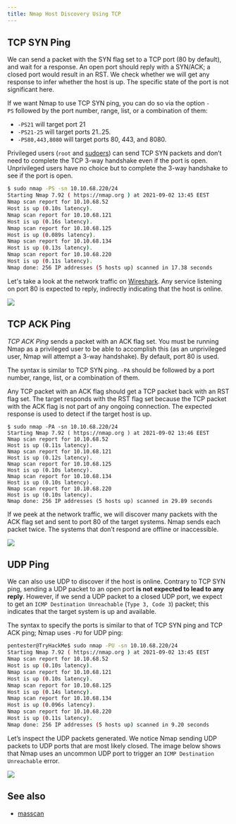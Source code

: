 ```yaml
---
title: Nmap Host Discovery Using TCP
---
```


## TCP SYN Ping

We can send a packet with the SYN flag set to a TCP port (80 by default), and wait for a response. An open port should reply with a SYN/ACK; a closed port would result in an RST.
We check whether we will get any response to infer whether the host is up. The specific state of the port is not significant here.

If we want Nmap to use TCP SYN ping, you can do so via the option `-PS` followed by the port number, range, list, or a combination of them:

- `-PS21` will target port 21
- `-PS21-25` will target ports 21..25.
- `-PS80,443,8080` will target ports 80, 443, and 8080.

Privileged users (`root` and [sudoers](/sudoers)) can send TCP SYN packets and don’t need to complete the TCP 3-way handshake even if the port is open. Unprivileged users have no choice but to complete the 3-way handshake to see if the port is open.

```sh
$ sudo nmap -PS -sn 10.10.68.220/24
Starting Nmap 7.92 ( https://nmap.org ) at 2021-09-02 13:45 EEST
Nmap scan report for 10.10.68.52
Host is up (0.10s latency).
Nmap scan report for 10.10.68.121
Host is up (0.16s latency).
Nmap scan report for 10.10.68.125
Host is up (0.089s latency).
Nmap scan report for 10.10.68.134
Host is up (0.13s latency).
Nmap scan report for 10.10.68.220
Host is up (0.11s latency).
Nmap done: 256 IP addresses (5 hosts up) scanned in 17.38 seconds
```

Let's take a look at the network traffic on [Wireshark](/Wireshark). Any service listening on port 80 is expected to reply, indirectly indicating that the host is online.

![](https://tryhackme-images.s3.amazonaws.com/user-uploads/5f04259cf9bf5b57aed2c476/room-content/e580a3279be3798ddb78f61a9ee21587.png)

## TCP ACK Ping

_TCP ACK Ping_ sends a packet with an ACK flag set. You must be running Nmap as a privileged user to be able to accomplish this (as an unprivileged user, Nmap will attempt a 3-way handshake). By default, port 80 is used.

The syntax is similar to TCP SYN ping. `-PA` should be followed by a port number, range, list, or a combination of them.

Any TCP packet with an ACK flag should get a TCP packet back with an RST flag set. The target responds with the RST flag set because the TCP packet with the ACK flag is not part of any ongoing connection. The expected response is used to detect if the target host is up.

```shell-session
$ sudo nmap -PA -sn 10.10.68.220/24
Starting Nmap 7.92 ( https://nmap.org ) at 2021-09-02 13:46 EEST
Nmap scan report for 10.10.68.52
Host is up (0.11s latency).
Nmap scan report for 10.10.68.121
Host is up (0.12s latency).
Nmap scan report for 10.10.68.125
Host is up (0.10s latency).
Nmap scan report for 10.10.68.134
Host is up (0.10s latency).
Nmap scan report for 10.10.68.220
Host is up (0.10s latency).
Nmap done: 256 IP addresses (5 hosts up) scanned in 29.89 seconds
```

If we peek at the network traffic, we will discover many packets with the ACK flag set and sent to port 80 of the target systems. Nmap sends each packet twice. The systems that don’t respond are offline or inaccessible.

![](https://tryhackme-images.s3.amazonaws.com/user-uploads/5f04259cf9bf5b57aed2c476/room-content/6ccdba7337684b8e8f532a23c5259ffc.png)

## UDP Ping

We can also use UDP to discover if the host is online. Contrary to TCP SYN ping, sending a UDP packet to an open port **is not expected to lead to any reply**. However, if we send a UDP packet to a closed UDP port, we expect to get an `ICMP Destination Unreachable` (`Type 3, Code 3`) packet; this indicates that the target system is up and available.

The syntax to specify the ports is similar to that of TCP SYN ping and TCP ACK ping; Nmap uses `-PU` for UDP ping:

```sh
pentester@TryHackMe$ sudo nmap -PU -sn 10.10.68.220/24
Starting Nmap 7.92 ( https://nmap.org ) at 2021-09-02 13:45 EEST
Nmap scan report for 10.10.68.52
Host is up (0.10s latency).
Nmap scan report for 10.10.68.121
Host is up (0.10s latency).
Nmap scan report for 10.10.68.125
Host is up (0.14s latency).
Nmap scan report for 10.10.68.134
Host is up (0.096s latency).
Nmap scan report for 10.10.68.220
Host is up (0.11s latency).
Nmap done: 256 IP addresses (5 hosts up) scanned in 9.20 seconds
```

Let’s inspect the UDP packets generated. We notice Nmap sending UDP packets to UDP ports that are most likely closed. The image below shows that Nmap uses an uncommon UDP port to trigger an `ICMP Destination Unreachable` error.

![](https://tryhackme-images.s3.amazonaws.com/user-uploads/5f04259cf9bf5b57aed2c476/room-content/2417b8b03f00fe5f589a08d9e6e62209.png)

## See also

- [masscan](/knowledge/offsec/tools/masscan.md)
